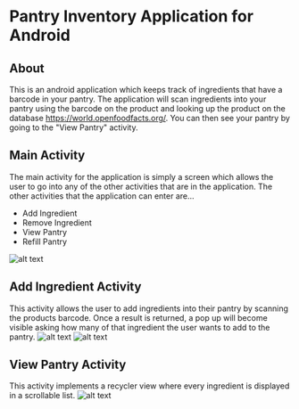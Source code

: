# Pantry Inventory Application for Android
## About
This is an android application which keeps track of ingredients that have a barcode in your pantry.  The application will scan ingredients into your pantry using the barcode on the product and looking up the product on the database https://world.openfoodfacts.org/.  You can then see your pantry by going to the "View Pantry" activity.

## Main Activity
The main activity for the application is simply a screen which allows the user to go into any of the other activities that are in the application.  The other activities that the application can enter are...
* Add Ingredient
* Remove Ingredient
* View Pantry
* Refill Pantry

![alt text](https://github.com/cjbagwell/pantry/blob/main/readme_resources/main_activity_image.png)

## Add Ingredient Activity
This activity allows the user to add ingredients into their pantry by scanning the products barcode.  Once a result is returned, a pop up will become visible asking how many of that ingredient the user wants to add to the pantry.
![alt text](https://github.com/cjbagwell/pantry/blob/main/readme_resources/add_ingredient_activity_image.png)
![alt text](https://github.com/cjbagwell/pantry/blob/main/readme_resources/add_ingredient_popup_image.png)

## View Pantry Activity
This activity implements a recycler view where every ingredient is displayed in a scrollable list.
![alt text](https://github.com/cjbagwell/pantry/blob/main/readme_resources/view_pantry_image.png)
